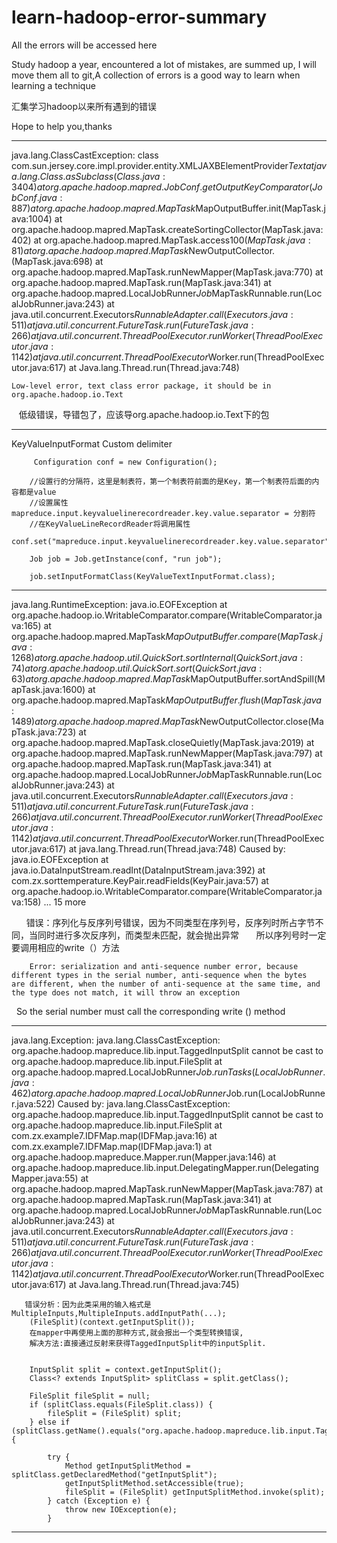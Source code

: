 # learn-hadoop-error-summary
All the errors will be accessed here

Study hadoop a year, encountered a lot of mistakes, are summed up, I will move them all to git,A collection of errors is a good way to learn when learning a technique

汇集学习hadoop以来所有遇到的错误

Hope to help you,thanks

--------------------------------------------------------------------------------------------------------------------
java.lang.ClassCastException: class com.sun.jersey.core.impl.provider.entity.XMLJAXBElementProvider$Text
    at java.lang.Class.asSubclass(Class.java:3404)
    at org.apache.hadoop.mapred.JobConf.getOutputKeyComparator(JobConf.java:887)
    at org.apache.hadoop.mapred.MapTask$MapOutputBuffer.init(MapTask.java:1004)
    at org.apache.hadoop.mapred.MapTask.createSortingCollector(MapTask.java:402)
    at org.apache.hadoop.mapred.MapTask.access$100(MapTask.java:81)
    at org.apache.hadoop.mapred.MapTask$NewOutputCollector.<init>(MapTask.java:698)
    at org.apache.hadoop.mapred.MapTask.runNewMapper(MapTask.java:770)
    at org.apache.hadoop.mapred.MapTask.run(MapTask.java:341)
    at org.apache.hadoop.mapred.LocalJobRunner$Job$MapTaskRunnable.run(LocalJobRunner.java:243)
    at java.util.concurrent.Executors$RunnableAdapter.call(Executors.java:511)
    at java.util.concurrent.FutureTask.run(FutureTask.java:266)
    at java.util.concurrent.ThreadPoolExecutor.runWorker(ThreadPoolExecutor.java:1142)
    at java.util.concurrent.ThreadPoolExecutor$Worker.run(ThreadPoolExecutor.java:617)
    at Java.lang.Thread.run(Thread.java:748)
    
    Low-level error, text class error package, it should be in org.apache.hadoop.io.Text
    低级错误，导错包了，应该导org.apache.hadoop.io.Text下的包
 
--------------------------------------------------------------------------------------------------------------------
KeyValueInputFormat Custom delimiter
 
         Configuration conf = new Configuration();
        
        //设置行的分隔符，这里是制表符，第一个制表符前面的是Key，第一个制表符后面的内容都是value  
        //设置属性mapreduce.input.keyvaluelinerecordreader.key.value.separator = 分割符
        //在KeyValueLineRecordReader将调用属性
        conf.set("mapreduce.input.keyvaluelinerecordreader.key.value.separator",",");
        
        Job job = Job.getInstance(conf, "run job");
        
        job.setInputFormatClass(KeyValueTextInputFormat.class);
--------------------------------------------------------------------------------------------------------------------       
java.lang.RuntimeException: java.io.EOFException
        at org.apache.hadoop.io.WritableComparator.compare(WritableComparator.java:165)
        at org.apache.hadoop.mapred.MapTask$MapOutputBuffer.compare(MapTask.java:1268)
        at org.apache.hadoop.util.QuickSort.sortInternal(QuickSort.java:74)
        at org.apache.hadoop.util.QuickSort.sort(QuickSort.java:63)
        at org.apache.hadoop.mapred.MapTask$MapOutputBuffer.sortAndSpill(MapTask.java:1600)
        at org.apache.hadoop.mapred.MapTask$MapOutputBuffer.flush(MapTask.java:1489)
        at org.apache.hadoop.mapred.MapTask$NewOutputCollector.close(MapTask.java:723)
        at org.apache.hadoop.mapred.MapTask.closeQuietly(MapTask.java:2019)
        at org.apache.hadoop.mapred.MapTask.runNewMapper(MapTask.java:797)
        at org.apache.hadoop.mapred.MapTask.run(MapTask.java:341)
        at org.apache.hadoop.mapred.LocalJobRunner$Job$MapTaskRunnable.run(LocalJobRunner.java:243)
        at java.util.concurrent.Executors$RunnableAdapter.call(Executors.java:511)
        at java.util.concurrent.FutureTask.run(FutureTask.java:266)
        at java.util.concurrent.ThreadPoolExecutor.runWorker(ThreadPoolExecutor.java:1142)
        at java.util.concurrent.ThreadPoolExecutor$Worker.run(ThreadPoolExecutor.java:617)
        at java.lang.Thread.run(Thread.java:748)
        Caused by: java.io.EOFException
        at java.io.DataInputStream.readInt(DataInputStream.java:392)
        at com.zx.sorttemperature.KeyPair.readFields(KeyPair.java:57)
        at org.apache.hadoop.io.WritableComparator.compare(WritableComparator.java:158)
        ... 15 more
        
        错误：序列化与反序列号错误，因为不同类型在序列号，反序列时所占字节不同，当同时进行多次反序列，而类型未匹配，就会抛出异常
        所以序列号时一定要调用相应的write（）方法
        
        Error: serialization and anti-sequence number error, because different types in the serial number, anti-sequence when the bytes      are different, when the number of anti-sequence at the same time, and the type does not match, it will throw an exception
     So the serial number must call the corresponding write () method
     
--------------------------------------------------------------------------------------------------------------------  
java.lang.Exception: java.lang.ClassCastException: org.apache.hadoop.mapreduce.lib.input.TaggedInputSplit cannot be cast to org.apache.hadoop.mapreduce.lib.input.FileSplit
        at org.apache.hadoop.mapred.LocalJobRunner$Job.runTasks(LocalJobRunner.java:462)
        at org.apache.hadoop.mapred.LocalJobRunner$Job.run(LocalJobRunner.java:522)
        Caused by: java.lang.ClassCastException: org.apache.hadoop.mapreduce.lib.input.TaggedInputSplit cannot be cast to org.apache.hadoop.mapreduce.lib.input.FileSplit
        at com.zx.example7.IDFMap.map(IDFMap.java:16)
        at com.zx.example7.IDFMap.map(IDFMap.java:1)
        at org.apache.hadoop.mapreduce.Mapper.run(Mapper.java:146)
        at org.apache.hadoop.mapreduce.lib.input.DelegatingMapper.run(DelegatingMapper.java:55)
        at org.apache.hadoop.mapred.MapTask.runNewMapper(MapTask.java:787)
        at org.apache.hadoop.mapred.MapTask.run(MapTask.java:341)
        at org.apache.hadoop.mapred.LocalJobRunner$Job$MapTaskRunnable.run(LocalJobRunner.java:243)
        at java.util.concurrent.Executors$RunnableAdapter.call(Executors.java:511)
        at java.util.concurrent.FutureTask.run(FutureTask.java:266)
        at java.util.concurrent.ThreadPoolExecutor.runWorker(ThreadPoolExecutor.java:1142)
        at java.util.concurrent.ThreadPoolExecutor$Worker.run(ThreadPoolExecutor.java:617)
        at Java.lang.Thread.run(Thread.java:745)
        
       错误分析：因为此类采用的输入格式是MultipleInputs,MultipleInputs.addInputPath(...);
        (FileSplit)(context.getInputSplit());
        在mapper中再使用上面的那种方式,就会报出一个类型转换错误,
        解决方法:直接通过反射来获得TaggedInputSplit中的inputSplit.
        
        
        InputSplit split = context.getInputSplit();
		Class<? extends InputSplit> splitClass = split.getClass();

		FileSplit fileSplit = null;
		if (splitClass.equals(FileSplit.class)) {
			fileSplit = (FileSplit) split;
		} else if (splitClass.getName().equals("org.apache.hadoop.mapreduce.lib.input.TaggedInputSplit")) {

			try {
				Method getInputSplitMethod = splitClass.getDeclaredMethod("getInputSplit");
				getInputSplitMethod.setAccessible(true);
				fileSplit = (FileSplit) getInputSplitMethod.invoke(split);
			} catch (Exception e) {
				throw new IOException(e);
			}
--------------------------------------------------------------------------------------------------------------------  





        
        
        
        
        
        
        
        
        
        
        
        
        
      
